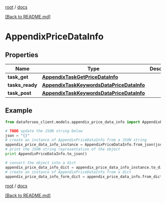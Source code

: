 [root](./../ "root") / [docs](./ "docs")

[[Back to README.md]](./../README.md "[Back to README.md]")

# AppendixPriceDataInfo

## Properties

Name | Type | Description | Notes
------------ | ------------- | ------------- | -------------
**task_get** | [**AppendixTaskGetPriceDataInfo**](AppendixTaskGetPriceDataInfo.md) |  | [optional]
**tasks_ready** | [**AppendixTaskKeywordsDataPriceDataInfo**](AppendixTaskKeywordsDataPriceDataInfo.md) |  | [optional]
**task_post** | [**AppendixTaskKeywordsDataPriceDataInfo**](AppendixTaskKeywordsDataPriceDataInfo.md) |  | [optional]

## Example

```python
from dataforseo_client.models.appendix_price_data_info import AppendixPriceDataInfo

# TODO update the JSON string below
json = "{}"
# create an instance of AppendixPriceDataInfo from a JSON string
appendix_price_data_info_instance = AppendixPriceDataInfo.from_json(json)
# print the JSON string representation of the object
print AppendixPriceDataInfo.to_json()

# convert the object into a dict
appendix_price_data_info_dict = appendix_price_data_info_instance.to_dict()
# create an instance of AppendixPriceDataInfo from a dict
appendix_price_data_info_form_dict = appendix_price_data_info.from_dict(appendix_price_data_info_dict)
```

  

[root](./../ "root") / [docs](./ "docs")

[[Back to README.md]](./../README.md "[Back to README.md]")